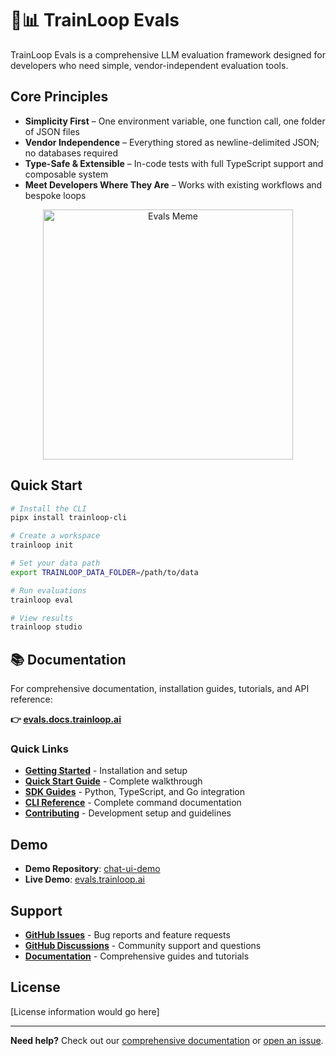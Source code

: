# 🤖📊 TrainLoop Evals

TrainLoop Evals is a comprehensive LLM evaluation framework designed for developers who need simple, vendor-independent evaluation tools.

## Core Principles

- **Simplicity First** – One environment variable, one function call, one folder of JSON files
- **Vendor Independence** – Everything stored as newline-delimited JSON; no databases required  
- **Type-Safe & Extensible** – In-code tests with full TypeScript support and composable system
- **Meet Developers Where They Are** – Works with existing workflows and bespoke loops

<p align="center">
  <img src="images/drake_evals.png" alt="Evals Meme" width="400" height="auto" />
</p>

## Quick Start

```bash
# Install the CLI
pipx install trainloop-cli

# Create a workspace
trainloop init

# Set your data path
export TRAINLOOP_DATA_FOLDER=/path/to/data

# Run evaluations
trainloop eval

# View results
trainloop studio
```

## 📚 Documentation

For comprehensive documentation, installation guides, tutorials, and API reference:

**👉 [evals.docs.trainloop.ai](https://evals.docs.trainloop.ai)**

### Quick Links
- **[Getting Started](https://evals.docs.trainloop.ai/getting-started/installation)** - Installation and setup
- **[Quick Start Guide](https://evals.docs.trainloop.ai/getting-started/quick-start)** - Complete walkthrough
- **[SDK Guides](https://evals.docs.trainloop.ai/guides)** - Python, TypeScript, and Go integration
- **[CLI Reference](https://evals.docs.trainloop.ai/reference)** - Complete command documentation
- **[Contributing](https://evals.docs.trainloop.ai/development/contributing)** - Development setup and guidelines

## Demo

- **Demo Repository**: [chat-ui-demo](https://github.com/TrainLoop/chat-ui-demo)
- **Live Demo**: [evals.trainloop.ai](https://evals.trainloop.ai)

## Support

- **[GitHub Issues](https://github.com/trainloop/evals/issues)** - Bug reports and feature requests
- **[GitHub Discussions](https://github.com/trainloop/evals/discussions)** - Community support and questions
- **[Documentation](https://evals.docs.trainloop.ai)** - Comprehensive guides and tutorials

## License

[License information would go here]

---

**Need help?** Check out our [comprehensive documentation](https://evals.docs.trainloop.ai) or [open an issue](https://github.com/trainloop/evals/issues).